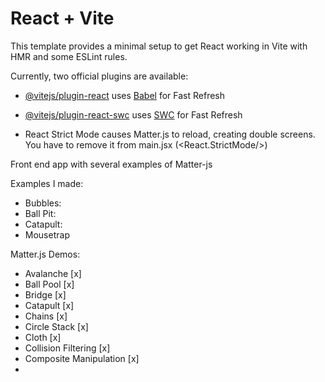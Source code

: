 # React + Vite

This template provides a minimal setup to get React working in Vite with HMR and some ESLint rules.

Currently, two official plugins are available:

- [@vitejs/plugin-react](https://github.com/vitejs/vite-plugin-react/blob/main/packages/plugin-react/README.md) uses [Babel](https://babeljs.io/) for Fast Refresh
- [@vitejs/plugin-react-swc](https://github.com/vitejs/vite-plugin-react-swc) uses [SWC](https://swc.rs/) for Fast Refresh




- React Strict Mode causes Matter.js to reload, creating double screens. You have to remove it from main.jsx (<React.StrictMode/>)


Front end app with several examples of Matter-js 

Examples I made:

+ Bubbles: 
+ Ball Pit: 
+ Catapult:
+ Mousetrap

Matter.js Demos:

+ Avalanche [x]
+ Ball Pool [x]
+ Bridge [x]
+ Catapult [x]
+ Chains [x]
+ Circle Stack [x]
+ Cloth [x]
+ Collision Filtering [x]
+ Composite Manipulation [x]
+ 